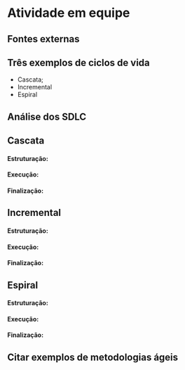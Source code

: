 # Atividade em equipe

## Fontes externas
<!-- Buscar fontes confiáveis e referenciar no DA; -->

## Três exemplos de ciclos de vida
 - Cascata;
 - Incremental
 - Espiral

## Análise dos SDLC
## Cascata
#### Estruturação: 

#### Execução:

#### Finalização: 

## Incremental
#### Estruturação: 

#### Execução:

#### Finalização: 

## Espiral
#### Estruturação: 

#### Execução:

#### Finalização: 

## Citar exemplos de metodologias ágeis
<!-- Cite metodologias ágeis. -->
